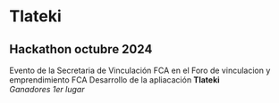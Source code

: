 # Tlateki
## Hackathon octubre 2024
Evento de la Secretaria de Vinculación FCA en el Foro de vinculacion y emprendimiento FCA
Desarrollo de la apliacación **Tlateki**  
_Ganadores 1er lugar_
[](https://github.com/AntonioAaron/Tlateki/blob/main/Hackaton_FCA_Poster.png)

